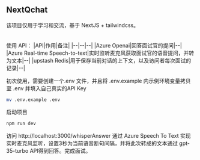 ## NextQchat
该项目仅用于学习和交流，基于 NextJS + tailwindcss。  
<br>
<br>
使用 API：
|API|作用|备注|
|--|--|--|
|Azure Openai|回答面试官的提问|--|
|Azure Real-time Speech-to-text|实时监听麦克风获取面试官的语音提问，并转为文本|--|
|upstash Redis|用于保存当前对话的上下文，以及访问者每次面试的记录|--|
  
初次使用，需要创建一个.env 文件，并且将 .env.example 内示例环境变量拷贝至 .env 并填入自己真实的API Key

```bash
mv .env.example .env
```

启动项目
```bash
npm run dev
```

访问 http://localhost:3000/whisperAnswer
通过 Azure Speech To Text 实现实时麦克风监听，设置3秒为当前语音断句间隔，并将此次转成的文本通过 gpt-35-turbo API得到回答。完成面试。
